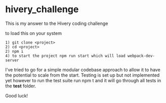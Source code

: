 # hivery_challenge

This is my answer to the Hivery coding challenge

to load this on your system
```
1) git clone <project>
2) cd <project>
2) npm i
4) to start the project npm run start which will load webpack-dev-server
```
I've tried to go for a simple modular codebase approach to allow it to have the potential to scale from the start. Testing is set up but not implemented yet however to run the test suite run npm t and it will go through all tests in the __test__ folder.

Good luck!
